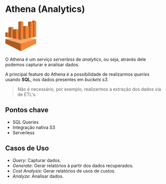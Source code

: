 # Athena (Analytics)

<img height=100px; alt="athena" src="../../../../images/athena.png" />

O Athena é um serviço *serverless* de *analytics*, ou seja, através dele podemos capturar e analisar dados.

A principal feature do Athena é a possibilidade de realizarmos *queries* usando **SQL**, nos dados presentes em *buckets s3*.

> Não é necessário, por exemplo, realizarmos a extração dos dados via de ETL's.

## Pontos chave

- SQL Queries
- Integração nativa S3
- Serverless

## Casos de Uso

- *Query*: Capturar dados.
- *Generate*: Gerar relatórios à partir dos dados recuperados.
- *Cost Analysis*: Gerar relatórios de usos de custos.
- *Analyze*: Analisar dados.